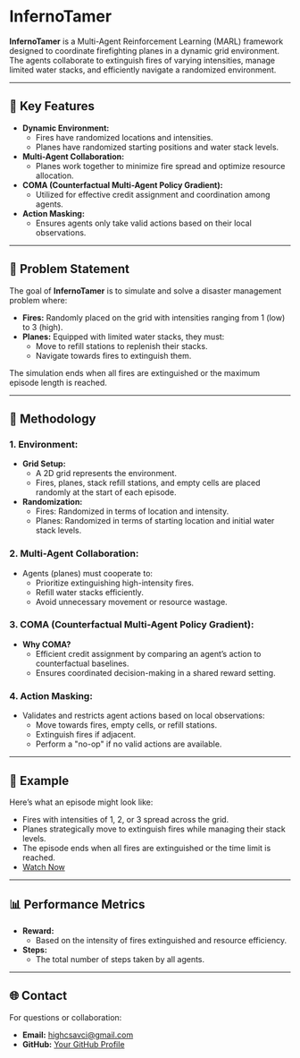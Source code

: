 # InfernoTamer

**InfernoTamer** is a Multi-Agent Reinforcement Learning (MARL) framework designed to coordinate firefighting planes in a dynamic grid environment. The agents collaborate to extinguish fires of varying intensities, manage limited water stacks, and efficiently navigate a randomized environment.

---

## 🌟 Key Features

- **Dynamic Environment:**
  - Fires have randomized locations and intensities.
  - Planes have randomized starting positions and water stack levels.
- **Multi-Agent Collaboration:**
  - Planes work together to minimize fire spread and optimize resource allocation.
- **COMA (Counterfactual Multi-Agent Policy Gradient):**
  - Utilized for effective credit assignment and coordination among agents.
- **Action Masking:**
  - Ensures agents only take valid actions based on their local observations.

---

## 🎯 Problem Statement

The goal of **InfernoTamer** is to simulate and solve a disaster management problem where:

- **Fires:** Randomly placed on the grid with intensities ranging from 1 (low) to 3 (high).
- **Planes:** Equipped with limited water stacks, they must:
  - Move to refill stations to replenish their stacks.
  - Navigate towards fires to extinguish them.

The simulation ends when all fires are extinguished or the maximum episode length is reached.

---

## 🚀 Methodology

### 1. **Environment:**
- **Grid Setup:**
  - A 2D grid represents the environment.
  - Fires, planes, stack refill stations, and empty cells are placed randomly at the start of each episode.
- **Randomization:**
  - Fires: Randomized in terms of location and intensity.
  - Planes: Randomized in terms of starting location and initial water stack levels.

### 2. **Multi-Agent Collaboration:**
- Agents (planes) must cooperate to:
  - Prioritize extinguishing high-intensity fires.
  - Refill water stacks efficiently.
  - Avoid unnecessary movement or resource wastage.

### 3. **COMA (Counterfactual Multi-Agent Policy Gradient):**
- **Why COMA?**
  - Efficient credit assignment by comparing an agent’s action to counterfactual baselines.
  - Ensures coordinated decision-making in a shared reward setting.

### 4. **Action Masking:**
- Validates and restricts agent actions based on local observations:
  - Move towards fires, empty cells, or refill stations.
  - Extinguish fires if adjacent.
  - Perform a "no-op" if no valid actions are available.

---

## 🧪 Example

Here’s what an episode might look like:

- Fires with intensities of 1, 2, or 3 spread across the grid.
- Planes strategically move to extinguish fires while managing their stack levels.
- The episode ends when all fires are extinguished or the time limit is reached.
- [Watch Now](multi_agent_coma.mp4)
---

## 📊 Performance Metrics

- **Reward:**
  - Based on the intensity of fires extinguished and resource efficiency.
- **Steps:**
  - The total number of steps taken by all agents.

---

## 🌐 Contact

For questions or collaboration:
- **Email:** highcsavci@gmail.com
- **GitHub:** [Your GitHub Profile](https://github.com/highcansavci)
